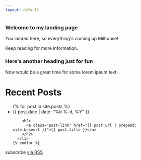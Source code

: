 ```yaml
---
layout: default
---
```


### Welcome to my landing page

You landed here, so everything's coming up Milhouse!

Keep reading for more information.

### Here's another heading just for fun

Now would be a great time for some lorem ipsum text.

<!-- if you have blog posts, they'll show up below -->

  <h1 class="page-heading">Recent Posts</h1>

  <ul class="post-list">
    {% for post in site.posts %}
      <li>
        <span class="post-meta">{{ post.date | date: "%b %-d, %Y" }}</span>

        <h2>
          <a class="post-link" href="{{ post.url | prepend: site.baseurl }}">{{ post.title }}</a>
        </h2>
      </li>
    {% endfor %}
  </ul>

  <p class="rss-subscribe">subscribe <a href="{{ "/feed.xml" | prepend: site.baseurl }}">via RSS</a></p>
